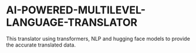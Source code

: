 # AI-POWERED-MULTILEVEL-LANGUAGE-TRANSLATOR
This translator using transformers, NLP and hugging face models to provide the accurate translated data.
